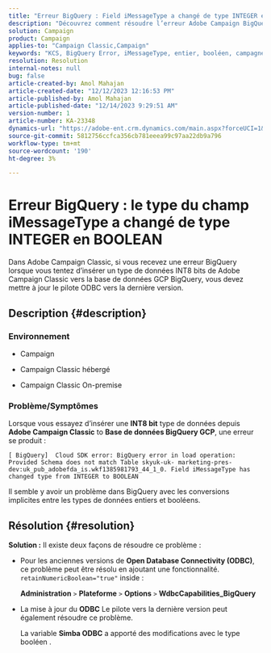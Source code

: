 ```yaml
---
title: "Erreur BigQuery : Field iMessageType a changé de type INTEGER en BOOLEAN"
description: "Découvrez comment résoudre l’erreur Adobe Campaign BigQuery - Field iMessageType a changé de type INTEGER en BOOLEAN."
solution: Campaign
product: Campaign
applies-to: "Campaign Classic,Campaign"
keywords: "KCS, BigQuery Error, iMessageType, entier, booléen, campagne, Campaign Classic"
resolution: Resolution
internal-notes: null
bug: false
article-created-by: Amol Mahajan
article-created-date: "12/12/2023 12:16:53 PM"
article-published-by: Amol Mahajan
article-published-date: "12/14/2023 9:29:51 AM"
version-number: 1
article-number: KA-23348
dynamics-url: "https://adobe-ent.crm.dynamics.com/main.aspx?forceUCI=1&pagetype=entityrecord&etn=knowledgearticle&id=6b47f754-e898-ee11-be37-6045bd006295"
source-git-commit: 5812756ccfca356cb781eeea99c97aa22db9a796
workflow-type: tm+mt
source-wordcount: '190'
ht-degree: 3%

---
```


# Erreur BigQuery : le type du champ iMessageType a changé de type INTEGER en BOOLEAN


Dans Adobe Campaign Classic, si vous recevez une erreur BigQuery lorsque vous tentez d’insérer un type de données INT8 bits de Adobe Campaign Classic vers la base de données GCP BigQuery, vous devez mettre à jour le pilote ODBC vers la dernière version.

## Description {#description}


### <b>Environnement</b>

- Campaign


- Campaign Classic hébergé


- Campaign Classic On-premise




### <b>Problème/Symptômes</b>

Lorsque vous essayez d’insérer une <b>INT8 bit</b> type de données depuis <b>Adobe Campaign Classic</b> to <b>Base de données BigQuery GCP</b>, une erreur se produit :


```
[ BigQuery]  Cloud SDK error: BigQuery error in load operation: Provided Schema does not match Table skyuk-uk- marketing-pres-dev:uk_pub_adobefda_is.wkf1385981793_44_1_0. Field iMessageType has changed type from INTEGER to BOOLEAN
```



Il semble y avoir un problème dans BigQuery avec les conversions implicites entre les types de données entiers et booléens.


## Résolution {#resolution}

<b>Solution :</b>
Il existe deux façons de résoudre ce problème :

- Pour les anciennes versions de <b>Open Database Connectivity (ODBC)</b>, ce problème peut être résolu en ajoutant une fonctionnalité. `retainNumericBoolean="true"` inside :



  <b>Administration</b> `>`  <b>Plateforme</b> `>`  <b>Options</b> `>`  <b>WdbcCapabilities_BigQuery</b>


- La mise à jour du <b>ODBC</b> Le pilote vers la dernière version peut également résoudre ce problème.



  La variable <b>Simba ODBC</b> a apporté des modifications avec le type booléen .

